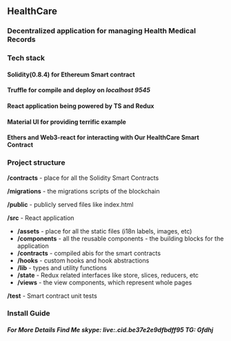 ## HealthCare
### Decentralized application for managing Health Medical Records

### Tech stack

#### Solidity(0.8.4) for Ethereum Smart contract
#### Truffle for compile and deploy on *localhost 9545*
#### React application being powered by TS and Redux
#### Material UI for providing terrific example
#### Ethers and Web3-react for interacting with Our HealthCare Smart Contract

### Project structure

**/contracts** - place for all the Solidity Smart Contracts

**/migrations** - the migrations scripts of the blockchain

**/public** - publicly served files like index.html

**/src** - React application
 - **/assets** - place for all the static files (i18n labels, images, etc)
 - **/components** - all the reusable components - the building blocks for the application
 - **/contracts** - compiled abis for the smart contracts 
 - **/hooks** - custom hooks and hook abstractions
 - **/lib** - types and utility functions
 - **/state** - Redux related interfaces like store, slices, reducers, etc
 - **/views** - the view components, which represent whole pages

**/test** - Smart contract unit tests

### Install Guide
##### For More Details Find Me skype: live:.cid.be37e2e9dfbdff95 TG: Gfdhj




